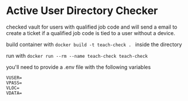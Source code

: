 # Active User Directory Checker

checked vault for users with qualified job code and will send a email to create a ticket if a qualified job code is tied to a user without a device.

build container with ```docker build -t teach-check . ``` inside the directory

run with ```docker run --rm --name teach-check teach-check ```



you'll need to provide a .env file with the following variables
```
VUSER=
VPASS=
VLOC=
VDATA=
```